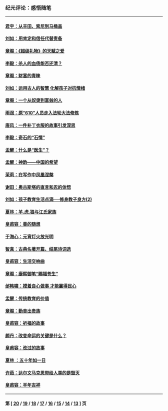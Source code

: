 ### 纪元评论：感悟随笔
---
#### [君宇：从丰田、索尼到马桶盖](../../pages/nsc1035/n4401441.md) 
#### [刘如：用肯定和信任代替责备](../../pages/nsc1035/n4401383.md) 
#### [章阁：《超级礼物》的天赋之爱](../../pages/nsc1035/n4401198.md) 
#### [李毅：杀人的血债能否还清？](../../pages/nsc1035/n4396483.md) 
#### [章阁：财富的青睐](../../pages/nsc1035/n4395999.md) 
#### [刘如：运用古人的智慧 化解孩子对抗情绪](../../pages/nsc1035/n4395173.md) 
#### [章阁：一个从奴隶到富翁的人](../../pages/nsc1035/n4394813.md) 
#### [雨润：原“610”人员走入法轮大法修炼](../../pages/nsc1035/n4388388.md) 
#### [唐风：一件补丁衣服的故事引发深思](../../pages/nsc1035/n4388017.md) 
#### [李毅：奇石的“石情”](../../pages/nsc1035/n4387093.md) 
#### [孟醒：什么是“医生”？](../../pages/nsc1035/n4385820.md) 
#### [孟醒：神韵——中国的希望](../../pages/nsc1035/n4384847.md) 
#### [茉莉：在写作中凤凰涅槃](../../pages/nsc1035/n4384019.md) 
#### [谢田：奥古斯塔的直言和忍的体悟](../../pages/nsc1035/n4383576.md) 
#### [刘如：孩子教育生活点滴──修身教子良方(2)](../../pages/nsc1035/n4381100.md) 
#### [夏林：羊.虎.狼与江氏家族](../../pages/nsc1035/n4380775.md) 
#### [皇甫容：善的随想](../../pages/nsc1035/n4380760.md) 
#### [于海心：元宵灯火放光明](../../pages/nsc1035/n4380269.md) 
#### [智真：古典名著开篇、结尾诗词选](../../pages/nsc1035/n4378765.md) 
#### [皇甫容：生活交响曲](../../pages/nsc1035/n4378090.md) 
#### [章阁：康熙御笔“赐福苍生”](../../pages/nsc1035/n4374632.md) 
#### [邰韩啸：摸着良心做事 才能赢得民心](../../pages/nsc1035/n4374065.md) 
#### [孟醒：传统教育的价值](../../pages/nsc1035/n4373953.md) 
#### [章阁：勤奋出贵族](../../pages/nsc1035/n4373088.md) 
#### [皇甫容：祈福的故事](../../pages/nsc1035/n4373079.md) 
#### [颜丹：改变命运的关键是什么？](../../pages/nsc1035/n4373057.md) 
#### [皇甫容：改过的故事](../../pages/nsc1035/n4372513.md) 
#### [夏林 ：五十年如一日](../../pages/nsc1035/n4371495.md) 
#### [许茹：达尔文马克思带给人类的是毁灭](../../pages/nsc1035/n4371446.md) 
#### [皇甫容：羊年吉祥](../../pages/nsc1035/n4370835.md) 

---
#### 第 [ [20](./20.md) / [19](./19.md) / [18](./18.md) / [17](./17.md) / [16](./16.md) / [15](./15.md) / [14](./14.md) / [13](./13.md) ] 页
